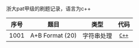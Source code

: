 浙大pat甲级的刷题记录，语言为c++

| 序号 | 题目 | 类型 | 代码 |
| :--: | :--: | :--: | :--: |
| 1001 | A+B Format (20) | 字符串处理 | [`C++`](https://github.com/ateletubby/PAT-Advanced/1001.cpp) | 

